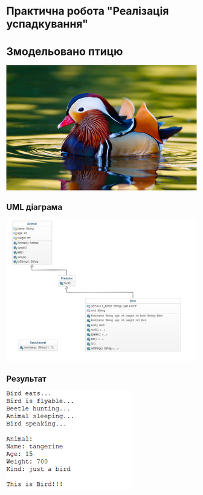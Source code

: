 # Практична робота "Реалізація успадкування"

# Змодельовано птицю

<img src="https://github.com/ppc-ntu-khpi/34-inheritance-NastyaBrilova/blob/master/images/665171-741x486.jpg"/>

## UML діаграма
<img src="https://github.com/ppc-ntu-khpi/34-inheritance-NastyaBrilova/blob/master/images/UML_Diagram.PNG"/>

## Результат
<img src="https://github.com/ppc-ntu-khpi/34-inheritance-NastyaBrilova/blob/master/images/Results.PNG"/>

